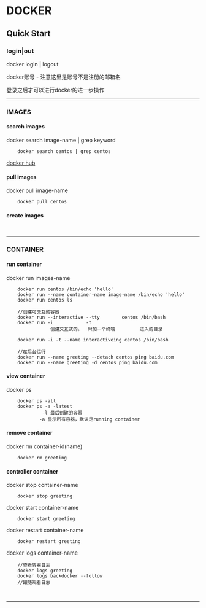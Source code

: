 # DOCKER #
## Quick Start ##

### login|out ###
docker login | logout

docker账号 - 注意这里是账号不是注册的邮箱名

登录之后才可以进行docker的进一步操作

____

### IMAGES ###

#### search images ####
docker search image-name | grep keyword
```
    docker search centos | grep centos
```

[docker hub](http://hub.docker.com "docker hub")

#### pull images ####
docker pull image-name
```
    docker pull centos
```

#### create images ####
```
    
```

-----------------------------------------------------------------

### CONTAINER ###

#### run container ####
docker run images-name

```
    docker run centos /bin/echo 'hello'
    docker run --name container-name image-name /bin/echo 'hello'
    docker run centos ls

    //创建可交互的容器
    docker run --interactive --tty        centos /bin/bash
    docker run -i            -t     
                创建交互式的。  附加一个终端         进入的目录

    docker run -i -t --name interactiveing centos /bin/bash

    //在后台运行
    docker run --name greeting --detach centos ping baidu.com
    docker run --name greeting -d centos ping baidu.com
```

#### view container ####
docker ps
```
    docker ps -all
    docker ps -a -latest
             -l 最后创建的容器
            -a 显示所有容器，默认是running container
```


#### remove container ####
docker rm container-id(name)
```
    docker rm greeting
```

#### controller container ####
docker stop container-name
```
    docker stop greeting
```

docker start container-name
```
    docker start greeting
```

docker restart container-name
```
    docker restart greeting
```

docker logs container-name 
```
    //查看容器日志
    docker logs greeting
    docker logs backdocker --follow
    //跟随观看日志
```

```
    
```

-----------------------------------------------------------------



